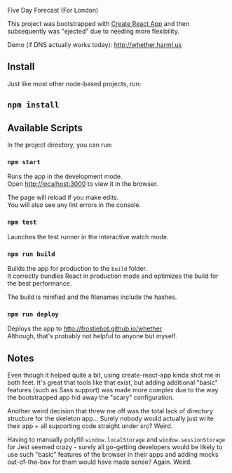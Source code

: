Five Day Forecast (For London)

This project was bootstrapped with [Create React App](https://github.com/facebookincubator/create-react-app)
and then subsequently was "ejected" due to needing more flexibility.

Demo (if DNS actually works today): http://whether.harml.us

## Install

Just like most other node-based projects, run:

## `npm install`

## Available Scripts

In the project directory, you can run:

### `npm start`

Runs the app in the development mode.<br>
Open [http://localhost:3000](http://localhost:3000) to view it in the browser.

The page will reload if you make edits.<br>
You will also see any lint errors in the console.

### `npm test`

Launches the test runner in the interactive watch mode.

### `npm run build`

Builds the app for production to the `build` folder.<br>
It correctly bundles React in production mode and optimizes the build for the best performance.

The build is minified and the filenames include the hashes.

### `npm run deploy`

Deploys the app to http://frostiebot.github.io/whether<br>
Although, that's probably not helpful to anyone but myself.

## Notes

Even though it helped quite a bit, using create-react-app kinda shot
me in both feet. It's great that tools like that exist, but adding
additional "basic" features (such as Sass support) was made more
complex due to the way the bootstrapped app hid away the "scary"
configuration.

Another weird decision that threw me off was the total lack of directory
structure for the skeleton app... Surely nobody would actually just
write their app + all supporting code straight under src? Weird.

Having to manually polyfill `window.localStorage` and `window.sessionStorage`
for Jest seemed crazy - surely all go-getting developers would be likely
to use such "basic" features of the browser in their apps and adding
mocks out-of-the-box for them would have made sense? Again. Weird.
